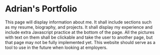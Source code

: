 # Adrian's Portfolio

This page will display information about me. It shall include sections such as my resume, biography, and projects. It shall display my experience and include extra Javascript practice at the bottom of the page. All the pictures with text on them shall be clickable and take the user to another page, but that page may not be fully implemented yet. This website should serve as a tool to use in the future when looking at employers. 
